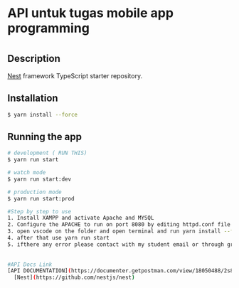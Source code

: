 <h1> API untuk tugas mobile app programming <h1>

## Description

[Nest](https://github.com/nestjs/nest) framework TypeScript starter repository.

## Installation

```bash
$ yarn install --force
```

## Running the app

```bash
# development ( RUN THIS)
$ yarn run start

# watch mode
$ yarn run start:dev

# production mode
$ yarn run start:prod

#Step by step to use
1. Install XAMPP and activate Apache and MYSQL
2. Configure the APACHE to run on port 8080 by editing httpd.conf file  otherwise this doesnt work
3. open vscode on the folder and open terminal and run yarn install --force to override any dependency conflict
4. after that use yarn run start
5. ifthere any error please contact with my student email or through group leader
  
  
#API Docs Link  
[API DOCUMENTATION](https://documenter.getpostman.com/view/18050488/2s8YzL56u8 )
  [Nest](https://github.com/nestjs/nest)
  
